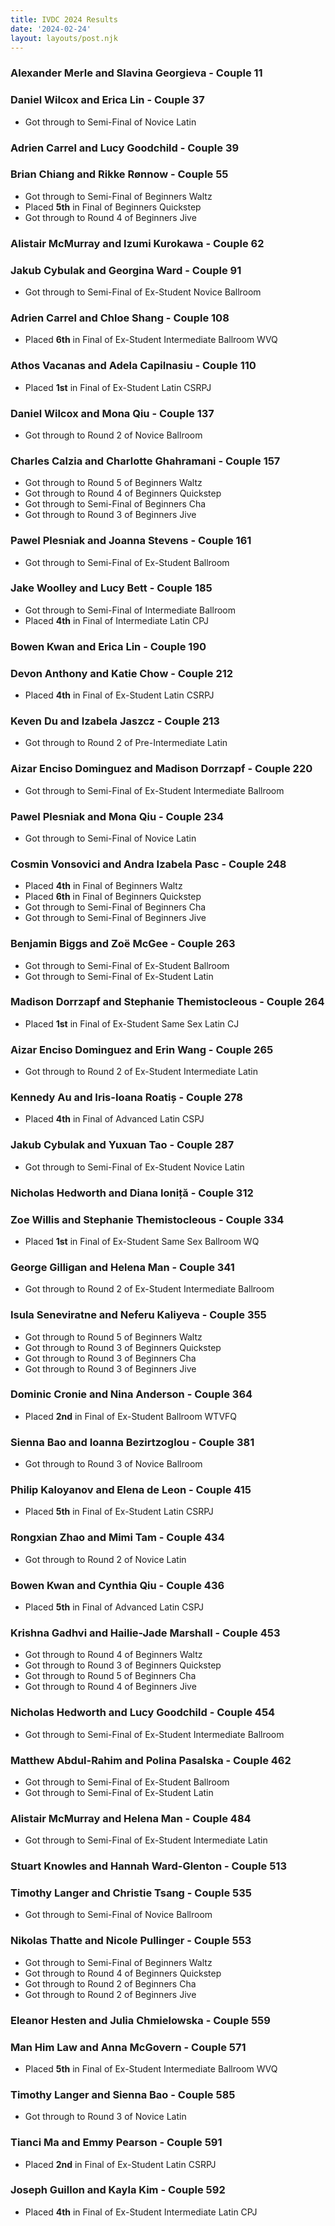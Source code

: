 ```yaml
---
title: IVDC 2024 Results
date: '2024-02-24'
layout: layouts/post.njk
---
```



### Alexander Merle and Slavina Georgieva - Couple 11

### Daniel Wilcox and Erica Lin - Couple 37
 - Got through to Semi-Final of Novice Latin

### Adrien Carrel and Lucy Goodchild - Couple 39

### Brian Chiang and Rikke Rønnow - Couple 55
 - Got through to Semi-Final of Beginners Waltz
 - Placed **5th** in Final of Beginners Quickstep
 - Got through to Round 4 of Beginners Jive

### Alistair McMurray and Izumi Kurokawa - Couple 62

### Jakub Cybulak and Georgina Ward - Couple 91
 - Got through to Semi-Final of Ex-Student Novice Ballroom

### Adrien Carrel and Chloe Shang - Couple 108
 - Placed **6th** in Final of Ex-Student Intermediate Ballroom WVQ

### Athos Vacanas and Adela Capilnasiu - Couple 110
 - Placed **1st** in Final of Ex-Student Latin CSRPJ

### Daniel Wilcox and Mona Qiu - Couple 137
 - Got through to Round 2 of Novice Ballroom

### Charles Calzia and Charlotte Ghahramani - Couple 157
 - Got through to Round 5 of Beginners Waltz
 - Got through to Round 4 of Beginners Quickstep
 - Got through to Semi-Final of Beginners Cha
 - Got through to Round 3 of Beginners Jive

### Pawel Plesniak and Joanna Stevens - Couple 161
 - Got through to Semi-Final of Ex-Student Ballroom

### Jake Woolley and Lucy Bett - Couple 185
 - Got through to Semi-Final of Intermediate Ballroom
 - Placed **4th** in Final of Intermediate Latin CPJ

### Bowen Kwan and Erica Lin - Couple 190

### Devon Anthony and Katie Chow - Couple 212
 - Placed **4th** in Final of Ex-Student Latin CSRPJ

### Keven Du and Izabela Jaszcz - Couple 213
 - Got through to Round 2 of Pre-Intermediate Latin

### Aizar Enciso Dominguez and Madison Dorrzapf - Couple 220
 - Got through to Semi-Final of Ex-Student Intermediate Ballroom

### Pawel Plesniak and Mona Qiu - Couple 234
 - Got through to Semi-Final of Novice Latin

### Cosmin Vonsovici and Andra Izabela Pasc - Couple 248
 - Placed **4th** in Final of Beginners Waltz
 - Placed **6th** in Final of Beginners Quickstep
 - Got through to Semi-Final of Beginners Cha
 - Got through to Semi-Final of Beginners Jive

### Benjamin Biggs and Zoë McGee - Couple 263
 - Got through to Semi-Final of Ex-Student Ballroom
 - Got through to Semi-Final of Ex-Student Latin

### Madison Dorrzapf and Stephanie Themistocleous - Couple 264
 - Placed **1st** in Final of Ex-Student Same Sex Latin CJ

### Aizar Enciso Dominguez and Erin Wang - Couple 265
 - Got through to Round 2 of Ex-Student Intermediate Latin

### Kennedy Au and Iris-Ioana Roatiș - Couple 278
 - Placed **4th** in Final of Advanced Latin CSPJ

### Jakub Cybulak and Yuxuan Tao - Couple 287
 - Got through to Semi-Final of Ex-Student Novice Latin

### Nicholas Hedworth and Diana Ioniță - Couple 312

### Zoe Willis and Stephanie Themistocleous - Couple 334
 - Placed **1st** in Final of Ex-Student Same Sex Ballroom WQ

### George Gilligan and Helena Man - Couple 341
 - Got through to Round 2 of Ex-Student Intermediate Ballroom

### Isula Seneviratne and Neferu Kaliyeva - Couple 355
 - Got through to Round 5 of Beginners Waltz
 - Got through to Round 3 of Beginners Quickstep
 - Got through to Round 3 of Beginners Cha
 - Got through to Round 3 of Beginners Jive

### Dominic Cronie and Nina Anderson - Couple 364
 - Placed **2nd** in Final of Ex-Student Ballroom WTVFQ

### Sienna Bao and Ioanna Bezirtzoglou - Couple 381
 - Got through to Round 3 of Novice Ballroom

### Philip Kaloyanov and Elena de Leon - Couple 415
 - Placed **5th** in Final of Ex-Student Latin CSRPJ

### Rongxian Zhao and Mimi Tam - Couple 434
 - Got through to Round 2 of Novice Latin

### Bowen Kwan and Cynthia Qiu - Couple 436
 - Placed **5th** in Final of Advanced Latin CSPJ

### Krishna Gadhvi and Hailie-Jade Marshall - Couple 453
 - Got through to Round 4 of Beginners Waltz
 - Got through to Round 3 of Beginners Quickstep
 - Got through to Round 5 of Beginners Cha
 - Got through to Round 4 of Beginners Jive

### Nicholas Hedworth and Lucy Goodchild - Couple 454
 - Got through to Semi-Final of Ex-Student Intermediate Ballroom

### Matthew Abdul-Rahim and Polina Pasalska - Couple 462
 - Got through to Semi-Final of Ex-Student Ballroom
 - Got through to Semi-Final of Ex-Student Latin

### Alistair McMurray and Helena Man - Couple 484
 - Got through to Semi-Final of Ex-Student Intermediate Latin

### Stuart Knowles and Hannah Ward-Glenton - Couple 513

### Timothy Langer and Christie Tsang - Couple 535
 - Got through to Semi-Final of Novice Ballroom

### Nikolas Thatte and Nicole Pullinger - Couple 553
 - Got through to Semi-Final of Beginners Waltz
 - Got through to Round 4 of Beginners Quickstep
 - Got through to Round 2 of Beginners Cha
 - Got through to Round 2 of Beginners Jive

### Eleanor Hesten and Julia Chmielowska - Couple 559

### Man Him Law and Anna McGovern - Couple 571
 - Placed **5th** in Final of Ex-Student Intermediate Ballroom WVQ

### Timothy Langer and Sienna Bao - Couple 585
 - Got through to Round 3 of Novice Latin

### Tianci Ma and Emmy Pearson - Couple 591
 - Placed **2nd** in Final of Ex-Student Latin CSRPJ

### Joseph Guillon and Kayla Kim - Couple 592
 - Placed **4th** in Final of Ex-Student Intermediate Latin CPJ
